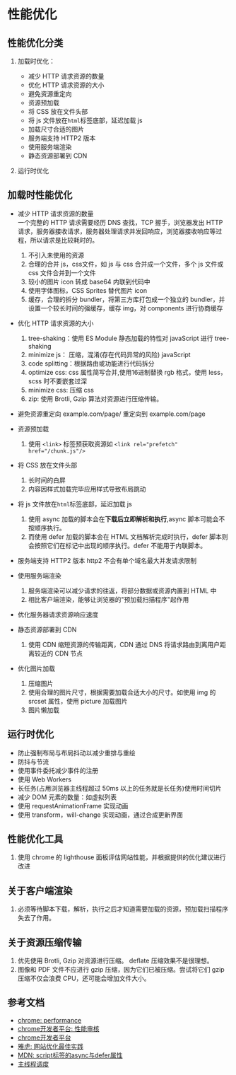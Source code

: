 # 性能优化


## 性能优化分类
1. 加载时优化：
   - 减少 HTTP 请求资源的数量
   - 优化 HTTP 请求资源的大小
   - 避免资源重定向
   - 资源预加载
   - 将 CSS 放在文件头部
   - 将 js 文件放在`html`标签底部，延迟加载 js   
   - 加载尺寸合适的图片
   - 服务端支持 HTTP2 版本
   - 使用服务端渲染
   - 静态资源部署到 CDN

2. 运行时优化


## 加载时性能优化



- 减少 HTTP 请求资源的数量   
  一个完整的 HTTP 请求需要经历 DNS 查找，TCP 握手，浏览器发出 HTTP 请求，服务器接收请求，服务器处理请求并发回响应，浏览器接收响应等过程，所以请求是比较耗时的。

  1. 不引入未使用的资源
  2. 合理的合并 js，css文件，如 js 与 css 合并成一个文件，多个 js 文件或 css 文件合并到一个文件
  3. 较小的图片 icon 转成 base64 内联到代码中
  4. 使用字体图标，CSS Sprites 替代图片 icon
  5. 缓存，合理的拆分 bundler，将第三方库打包成一个独立的 bundler，并设置一个较长时间的强缓存，缓存 img，对 components 进行协商缓存



- 优化 HTTP 请求资源的大小
  1. tree-shaking：使用 ES Module 静态加载的特性对 javaScript 进行 tree-shaking
  2. minimize js： 压缩，混淆(存在代码异常的风险) javaScript 
  3. code splitting：根据路由或功能进行代码拆分
  4. optimize css: css 属性简写合并,使用16进制替换 rgb 格式，使用 less，scss 时不要嵌套过深
  5. minimize css: 压缩 css
  6. zip: 使用 Brotli, Gzip 算法对资源进行压缩传输。


- 避免资源重定向
  example.com/page/ 重定向到 example.com/page

- 资源预加载
  1. 使用 `<link>` 标签预获取资源如 `<link rel="prefetch" href="/chunk.js"/>` 

- 将 CSS 放在文件头部
  1. 长时间的白屏
  2. 内容因样式加载完毕应用样式导致布局跳动


- 将 js 文件放在`html`标签底部，延迟加载 js   
  1. 使用 async 加载的脚本会在**下载后立即解析和执行**,async 脚本可能会不按顺序执行。
  2. 而使用 defer 加载的脚本会在 HTML 文档解析完成时执行，defer 脚本则会按照它们在标记中出现的顺序执行。defer 不能用于内联脚本。


- 服务端支持 HTTP2 版本
  http2 不会有单个域名最大并发请求限制


- 使用服务端渲染
  1. 服务端渲染可以减少请求的往返，将部分数据或资源内置到 HTML 中
  2. 相比客户端渲染，能够让浏览器的"预加载扫描程序"起作用

- 优化服务器请求资源响应速度

- 静态资源部署到 CDN
  1. 使用 CDN 缩短资源的传输距离，CDN 通过 DNS 将请求路由到离用户距离较近的 CDN 节点


- 优化图片加载
  1. 压缩图片
  2. 使用合理的图片尺寸，根据需要加载合适大小的尺寸。如使用 img 的 srcset 属性，使用 picture 加载图片
  3. 图片懒加载


## 运行时优化
- 防止强制布局与布局抖动以减少重排与重绘
- 防抖与节流
- 使用事件委托减少事件的注册
- 使用 Web Workers
- 长任务(占用浏览器主线程超过 50ms 以上的任务就是长任务)使用时间切片
- 减少 DOM 元素的数量：如虚拟列表
- 使用 requestAnimationFrame 实现动画
- 使用 transform，will-change 实现动画，通过合成更新界面


## 性能优化工具
1. 使用 chrome 的 lighthouse 面板评估网站性能，并根据提供的优化建议进行改进


## 关于客户端渲染
1. 必须等待脚本下载，解析，执行之后才知道需要加载的资源，预加载扫描程序失去了作用。


## 关于资源压缩传输
1. 优先使用 Brotli, Gzip 对资源进行压缩。 deflate 压缩效果不是很理想。 
2. 图像和 PDF 文件不应进行 gzip 压缩，因为它们已被压缩。尝试将它们 gzip 压缩不仅会浪费 CPU，还可能会增加文件大小。


## 参考文档
- [chrome: performance](https://web.dev/learn/performance)
- [chrome开发者平台: 性能审核](https://developer.chrome.com/docs/lighthouse/performance/unminified-javascript?hl=zh-cn)
- [chrome开发者平台](https://developer.chrome.com/docs/lighthouse/performance/render-blocking-resources?hl=zh-cn)
- [雅虎: 网站优化最佳实践](https://developer.yahoo.com/performance/rules.html)
- [MDN: script标签的async与defer属性](https://developer.mozilla.org/zh-CN/docs/Web/HTML/Element/script)
- [主线程调度](https://github.com/astoilkov/main-thread-scheduling)
